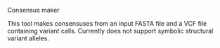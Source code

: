 Consensus maker

This tool makes consensuses from an input FASTA file and a VCF file containing variant calls.
Currently does not support  symbolic structural variant alleles.
